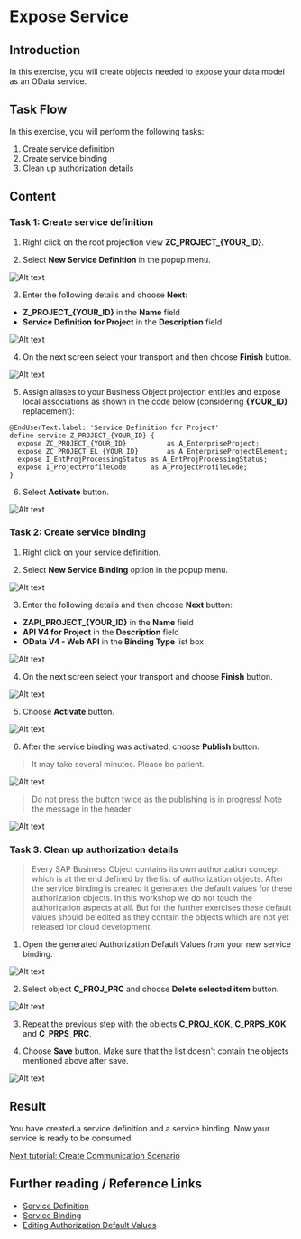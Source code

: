 # Expose Service

## Introduction 

In this exercise, you will create objects needed to expose your data model as an OData service.

## Task Flow  

In this exercise, you will perform the following tasks:

1. Create service definition
2. Create service binding
3. Clean up authorization details

## Content

### Task 1: Create service definition

1. Right click on the root projection view **ZC_PROJECT_{YOUR_ID}**.

2. Select **New Service Definition** in the popup menu.

  ![Alt text](img/0180-new-service-definition.png) 

3. Enter the following details and choose **Next**:
  - **Z_PROJECT_{YOUR_ID}** in the **Name** field
  - **Service Definition for Project** in the **Description** field

  ![Alt text](img/0190-service-definition-details.png)

4. On the next screen select your transport and then choose **Finish** button.

  ![Alt text](img/0200-transport-for-service-definition.png) 

5. Assign aliases to your Business Object projection entities and expose local associations as shown in the code below (considering **{YOUR_ID}** replacement):

  ~~~abap
  @EndUserText.label: 'Service Definition for Project'
  define service Z_PROJECT_{YOUR_ID} {
    expose ZC_PROJECT_{YOUR_ID}          as A_EnterpriseProject;
    expose ZC_PROJECT_EL_{YOUR_ID}       as A_EnterpriseProjectElement;
    expose I_EntProjProcessingStatus as A_EntProjProcessingStatus;
    expose I_ProjectProfileCode      as A_ProjectProfileCode;
  }
  ~~~

6. Select **Activate** button.

  ![Alt text](img/0210-activate-service-definition.png) 

### Task 2: Create service binding

1. Right click on your service definition.

2. Select **New Service Binding** option in the popup menu.

  ![Alt text](img/0220-new-service-binding.png) 

3. Enter the following details and then choose **Next** button:
  - **ZAPI_PROJECT_{YOUR_ID}** in the **Name** field
  - **API V4 for Project** in the **Description** field
  - **OData V4 - Web API** in the **Binding Type** list box

  ![Alt text](img/0230-service-binding-details.png) 

4. On the next screen select your transport and choose **Finish** button.

  ![Alt text](img/0240-transport-for-service-binding.png) 

5. Choose **Activate** button.

  ![Alt text](img/0250-activate-service-binding.png)

6. After the service binding was activated, choose **Publish** button.  

> It may take several minutes. Please be patient.

  ![Alt text](img/0260-publish-service-binding.png)

> Do not press the button twice as the publishing is in progress! Note the message in the header:

  ![Alt text](img/0261-publishing-in-progress.png)

### Task 3. Clean up authorization details

> Every SAP Business Object contains its own authorization concept which is at the end defined by the list of authorization objects. After the service binding is created it generates the default values for these authorization objects. In this workshop we do not touch the authorization aspects at all. But for the further exercises these default values should be edited as they contain the objects which are not yet released for cloud development.

1. Open the generated Authorization Default Values from your new service binding.

  ![Alt text](img/0262-edit-authorization-default-values.png) 

2. Select object **C_PROJ_PRC** and choose **Delete selected item** button.

  ![Alt text](img/0264-delete-prc-object.png) 

3. Repeat the previous step with the objects **C_PROJ_KOK**, **C_PRPS_KOK** and **C_PRPS_PRC**.

4. Choose **Save** button. Make sure that the list doesn't contain the objects mentioned above after save.

  ![Alt text](img/0266-save-default-values.png)

## Result

You have created a service definition and a service binding. Now your service is ready to be consumed. 

[Next tutorial: Create Communication Scenario](./scenario.md)

## Further reading / Reference Links

- [Service Definition](https://help.sap.com/docs/ABAP_PLATFORM_NEW/fc4c71aa50014fd1b43721701471913d/b09e4d53bfca4544a9f8910bcc2cd9d6.html)
- [Service Binding](https://help.sap.com/docs/ABAP_PLATFORM_NEW/fc4c71aa50014fd1b43721701471913d/b58a3c27df4e406f9335d4b346f6be04.html)
- [Editing Authorization Default Values](https://help.sap.com/docs/SAP_S4HANA_CLOUD/6aa39f1ac05441e5a23f484f31e477e7/266999e6b9244e728583e10dbbffc8bd.html)
